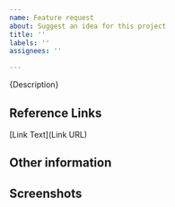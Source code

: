 ```yaml
---
name: Feature request
about: Suggest an idea for this project
title: ''
labels: ''
assignees: ''

---
```


{Description}

## Reference Links ##
[Link Text](Link URL)

## Other information ##

## Screenshots ##

